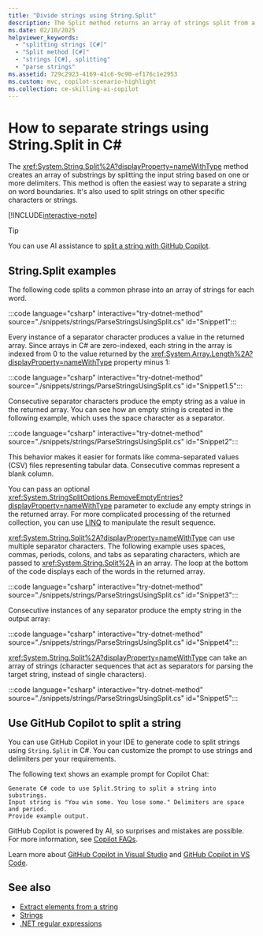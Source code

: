 ```yaml
---
title: "Divide strings using String.Split"
description: The Split method returns an array of strings split from a set of delimiters. It's an easy way to extract substrings from a string.
ms.date: 02/10/2025
helpviewer_keywords:
  - "splitting strings [C#]"
  - "Split method [C#]"
  - "strings [C#], splitting"
  - "parse strings"
ms.assetid: 729c2923-4169-41c6-9c90-ef176c1e2953
ms.custom: mvc, copilot-scenario-highlight
ms.collection: ce-skilling-ai-copilot
---
```

# How to separate strings using String.Split in C\#

The <xref:System.String.Split%2A?displayProperty=nameWithType> method creates an array of substrings by splitting the input string based on one or more delimiters. This method is often the easiest way to separate a string on word boundaries. It's also used to split strings on other specific characters or strings.

[!INCLUDE[interactive-note](~/includes/csharp-interactive-note.md)]

> [!TIP]
> You can use AI assistance to [split a string with GitHub Copilot](#use-github-copilot-to-split-a-string).

## String.Split examples

The following code splits a common phrase into an array of strings for each word.

:::code language="csharp" interactive="try-dotnet-method" source="./snippets/strings/ParseStringsUsingSplit.cs" id="Snippet1":::

Every instance of a separator character produces a value in the returned array. Since arrays in C# are zero-indexed, each string in the array is indexed from 0 to the value returned by the <xref:System.Array.Length%2A?displayProperty=nameWithType> property minus 1:

:::code language="csharp" interactive="try-dotnet-method" source="./snippets/strings/ParseStringsUsingSplit.cs" id="Snippet1.5":::

Consecutive separator characters produce the empty string as a value in the returned array. You can see how an empty string is created in the following example, which uses the space character as a separator.

:::code language="csharp" interactive="try-dotnet-method" source="./snippets/strings/ParseStringsUsingSplit.cs" id="Snippet2":::

This behavior makes it easier for formats like comma-separated values (CSV) files representing tabular data. Consecutive commas represent a blank column.

You can pass an optional <xref:System.StringSplitOptions.RemoveEmptyEntries?displayProperty=nameWithType> parameter to exclude any empty strings in the returned array. For more complicated processing of the returned collection, you can use [LINQ](/dotnet/csharp/linq/) to manipulate the result sequence.

<xref:System.String.Split%2A?displayProperty=nameWithType> can use multiple separator characters. The following example uses spaces, commas, periods, colons, and tabs as separating characters, which are passed to <xref:System.String.Split%2A> in an array. The loop at the bottom of the code displays each of the words in the returned array.

:::code language="csharp" interactive="try-dotnet-method" source="./snippets/strings/ParseStringsUsingSplit.cs" id="Snippet3":::

Consecutive instances of any separator produce the empty string in the output array:

:::code language="csharp" interactive="try-dotnet-method" source="./snippets/strings/ParseStringsUsingSplit.cs" id="Snippet4":::

<xref:System.String.Split%2A?displayProperty=nameWithType> can take an array of strings (character sequences that act as separators for parsing the target string, instead of single characters).

:::code language="csharp" interactive="try-dotnet-method" source="./snippets/strings/ParseStringsUsingSplit.cs" id="Snippet5":::

## Use GitHub Copilot to split a string

You can use GitHub Copilot in your IDE to generate code to split strings using `String.Split` in C#. You can customize the prompt to use strings and delimiters per your requirements.

The following text shows an example prompt for Copilot Chat:

```copilot-prompt
Generate C# code to use Split.String to split a string into substrings.
Input string is "You win some. You lose some." Delimiters are space and period.
Provide example output.
```

GitHub Copilot is powered by AI, so surprises and mistakes are possible. For more information, see [Copilot FAQs](https://aka.ms/copilot-general-use-faqs).

Learn more about [GitHub Copilot in Visual Studio](/visualstudio/ide/visual-studio-github-copilot-install-and-states) and [GitHub Copilot in VS Code](https://code.visualstudio.com/docs/copilot/overview).

## See also

- [Extract elements from a string](../../standard/base-types/divide-up-strings.md)
- [Strings](../programming-guide/strings/index.md)
- [.NET regular expressions](../../standard/base-types/regular-expressions.md)
